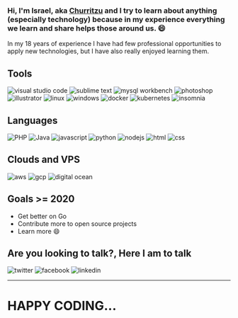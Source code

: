 ### Hi, I'm Israel, aka [Churritzu](https://twitter.com/@churritzu) and I try to learn about anything (especially technology) because in my experience everything we learn and share helps those around us. :smile:

In my 18 years of experience I have had few professional opportunities to apply new technologies, but I have also really enjoyed learning them.

## Tools
![visual studio code](images/tools/vscode.jpeg)
![sublime text](images/tools/sublime-text.png)
![mysql workbench](images/tools/mysql-workbench.png)
![photoshop](images/tools/photoshop.png)
![illustrator](images/tools/illustrator.png)
![linux](images/tools/linux.png)
![windows](images/tools/windows.png)
![docker](images/tools/docker.jpeg)
![kubernetes](images/tools/kubernetes.png)
![insomnia](images/tools/insomnia.png)

## Languages
![PHP](images/tools/php.png)
![Java](images/tools/java.jpg)
![javascript](images/tools/js.png)
![python](images/tools/python.jpeg)
![nodejs](images/tools/nodejs.png)
![html](images/tools/HTML5.jpeg)
![css](images/tools/css.png)

## Clouds and VPS
![aws](images/tools/aws.png)
![gcp](images/tools/gcp.png)
![digital ocean](images/tools/digital-ocean.png)

## Goals >= 2020
- Get better on Go
- Contribute more to open source projects
- Learn more :smile:

## Are you looking to talk?, Here I am to talk
![twitter](images/tools/twitter.jpeg)
![facebook](images/tools/facebook.png)
![linkedin](images/tools/linkedin.png)

---
# HAPPY CODING...
